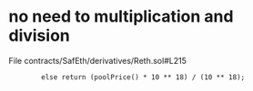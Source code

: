 # no need to multiplication and division

File contracts/SafEth/derivatives/Reth.sol#L215

            else return (poolPrice() * 10 ** 18) / (10 ** 18);

